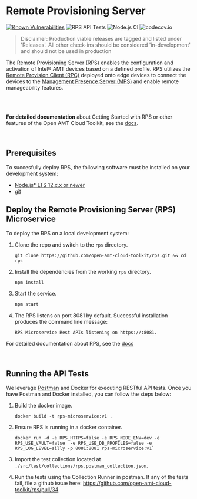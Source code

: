 # Remote Provisioning Server

[![Known Vulnerabilities](https://snyk.io/test/github/open-amt-cloud-toolkit/rps/badge.svg?targetFile=package.json)](https://snyk.io/test/github/open-amt-cloud-toolkit/rps?targetFile=package.json) ![RPS API Tests](https://github.com/open-amt-cloud-toolkit/rps/workflows/RPS%20API%20Tests/badge.svg) ![Node.js CI](https://github.com/open-amt-cloud-toolkit/rps/workflows/Node.js%20CI/badge.svg) ![codecov.io](https://codecov.io/github/open-amt-cloud-toolkit/rps/coverage.svg?branch=master)


> Disclaimer: Production viable releases are tagged and listed under 'Releases'.  All other check-ins should be considered 'in-development' and should not be used in production

The Remote Provisioning Server (RPS) enables the configuration and activation of Intel® AMT devices based on a defined profile. RPS utilizes the [Remote Provision Client (RPC)](https://github.com/open-amt-cloud-toolkit/rps) deployed onto edge devices to connect the devices to the [Management Presence Server (MPS)](https://github.com/open-amt-cloud-toolkit/mps) and enable remote manageability features.

<br><br>

**For detailed documentation** about Getting Started with RPS or other features of the Open AMT Cloud Toolkit, see the [docs](https://open-amt-cloud-toolkit.github.io/docs/).

<br>

## Prerequisites

To succesfully deploy RPS, the following software must be installed on your development system:

- [Node.js* LTS 12.x.x or newer](https://nodejs.org/en/)
- [git](https://git-scm.com/downloads)


## Deploy the Remote Provisioning Server (RPS) Microservice

To deploy the RPS on a local development system: 

1. Clone the repo and switch to the `rps` directory.

    ```
    git clone https://github.com/open-amt-cloud-toolkit/rps.git && cd rps
    ```

2. Install the dependencies from the working `rps` directory.

    ``` bash
    npm install
    ```

3. Start the service.

    ``` bash
    npm start
    ```

4. The RPS listens on port 8081 by default. Successful installation produces the command line message:

    ```
    RPS Microservice Rest APIs listening on https://:8081.
    ```
    
For detailed documentation about RPS, see the [docs](https://open-amt-cloud-toolkit.github.io/docs/)

<br>

## Running the API Tests

We leverage [Postman](https://www.postman.com/) and Docker for executing RESTful API tests. Once you have Postman and Docker installed, you can follow the steps below:

1. Build the docker image.
    ```
    docker build -t rps-microservice:v1 .
    ```

2. Ensure RPS is running in a docker container.
    ```
    docker run -d -e RPS_HTTPS=false -e RPS_NODE_ENV=dev -e RPS_USE_VAULT=false  -e RPS_USE_DB_PROFILES=false -e RPS_LOG_LEVEL=silly -p 8081:8081 rps-microservice:v1`
    ```

3. Import the test collection located at `./src/test/collections/rps.postman_collection.json`.

4. Run the tests using the Collection Runner in postman. If any of the tests fail, file a github issue here: https://github.com/open-amt-cloud-toolkit/rps/pull/34



